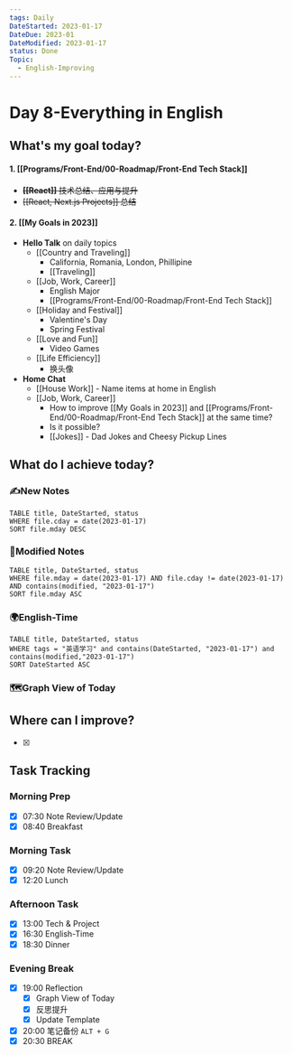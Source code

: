 ```yaml
---
tags: Daily
DateStarted: 2023-01-17
DateDue: 2023-01
DateModified: 2023-01-17
status: Done
Topic:
  - English-Improving
---
```


# Day 8-Everything in English

## What's my goal today?

#### 1. [[Programs/Front-End/00-Roadmap/Front-End Tech Stack]]

- ~~**[[React]]** 技术总结、应用与提升~~
- ~~[[React, Next.js Projects]] 总结~~

#### 2. [[My Goals in 2023]]

- **Hello Talk** on daily topics
  - [[Country and Traveling]]
    - California, Romania, London, Phillipine
    - [[Traveling]]
  - [[Job, Work, Career]]
    - English Major
    - [[Programs/Front-End/00-Roadmap/Front-End Tech Stack]]
  - [[Holiday and Festival]]
    - Valentine's Day
    - Spring Festival
  - [[Love and Fun]]
    - Video Games
  - [[Life Efficiency]]
    - 换头像
- **Home Chat**
  - [[House Work]] - Name items at home in English
  - [[Job, Work, Career]]
    - How to improve [[My Goals in 2023]] and [[Programs/Front-End/00-Roadmap/Front-End Tech Stack]] at the same time?
    - Is it possible?
    - [[Jokes]] - Dad Jokes and Cheesy Pickup Lines

## What do I achieve today?

### ✍️New Notes

```dataview
TABLE title, DateStarted, status
WHERE file.cday = date(2023-01-17)
SORT file.mday DESC
```

### 📝Modified Notes

```dataview
TABLE title, DateStarted, status
WHERE file.mday = date(2023-01-17) AND file.cday != date(2023-01-17) AND contains(modified, "2023-01-17")
SORT file.mday ASC
```

### 🌍English-Time

```dataview
TABLE title, DateStarted, status
WHERE tags = "英语学习" and contains(DateStarted, "2023-01-17") and contains(modified,"2023-01-17")
SORT DateStarted ASC
```

### 🗺️Graph View of Today

## Where can I improve?

- [x]

## Task Tracking

### Morning Prep

- [x] 07:30 Note Review/Update
- [x] 08:40 Breakfast

### Morning Task

- [x] 09:20 Note Review/Update
- [x] 12:20 Lunch

### Afternoon Task

- [x] 13:00 Tech & Project
- [x] 16:30 English-Time
- [x] 18:30 Dinner

### Evening Break

- [x] 19:00 Reflection
  - [x] Graph View of Today
  - [x] 反思提升
  - [x] Update Template
- [x] 20:00 笔记备份 `ALT + G`
- [x] 20:30 BREAK

